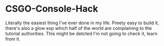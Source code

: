 # CSGO-Console-Hack
Literally the easiest thing I've ever done in my life.
Preety easy to build it, there's also a glow esp which half of the world are complaining to the tutorial authorities.
This might be detcted I'm not going to check it, learn from it.
